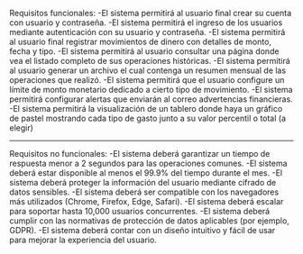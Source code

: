 Requisitos funcionales:
-El sistema permitirá al usuario final crear su cuenta con usuario y contraseña.
-El sistema permitirá el ingreso de los usuarios mediante autenticación con su usuario y contraseña.
-El sistema permitirá al usuario final registrar movimientos de dinero con detalles de monto, fecha y tipo.
-El sistema permitirá al usuario consultar una página donde vea el listado completo de sus operaciones históricas.
-El sistema permitirá al usuario generar un archivo el cual contenga un resumen mensual de las operaciones que realizó.
-El sistema permitirá que el usuario configure un límite de monto monetario dedicado a cierto tipo de movimiento.
-El sistema permitirá configurar alertas que enviarán al correo advertencias financieras.
-El sistema permitirá la visualización de un tablero donde haya un gráfico de pastel mostrando cada tipo de gasto junto a su valor percentil o total (a elegir)

----
Requisitos no funcionales:
-El sistema deberá garantizar un tiempo de respuesta menor a 2 segundos para las operaciones comunes.
-El sistema deberá estar disponible al menos el 99.9% del tiempo durante el mes.
-El sistema deberá proteger la información del usuario mediante cifrado de datos sensibles.
-El sistema deberá ser compatible con los navegadores más utilizados (Chrome, Firefox, Edge, Safari).
-El sistema deberá escalar para soportar hasta 10,000 usuarios concurrentes.
-El sistema deberá cumplir con las normativas de protección de datos aplicables (por ejemplo, GDPR).
-El sistema deberá contar con un diseño intuitivo y fácil de usar para mejorar la experiencia del usuario.